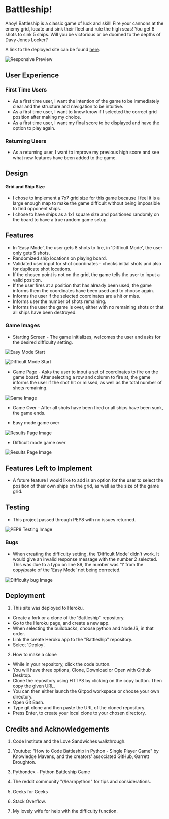# Battleship!

Ahoy! Battleship is a classic game of luck and skill! Fire your cannons at the enemy grid, locate and sink their fleet and rule the high seas! You get 8 shots to sink 5 ships. Will you be victorious or be doomed to the depths of Davy Jones Locker?

A link to the deployed site can be found [here](https://github.com/christianlund2/battleship).

![Responsive Preview](./assets/images/responsive-preview.png)

## User Experience

### First Time Users
* As a first time user, I want the intention of the game to be immediately clear and the structure and navigation to be intuitive. 
* As a first time user, I want to know know if I selected the correct grid position after making my choice.
* As a first time user, I want my final score to be displayed and have the option to play again.

### Returning Users
* As a returning user, I want to improve my previous high score and see what new features have been added to the game.

## Design

#### Grid and Ship Size
* I chose to implement a 7x7 grid size for this game because I feel it is a large enough map to make the game difficult without being impossible to find opponent ships. 
* I chose to have ships as a 1x1 square size and positioned randomly on the board to have a true random game setup.

## Features

* In 'Easy Mode', the user gets 8 shots to fire, in 'Difficult Mode', the user only gets 5 shots.
* Randomized ship locations on playing board.
* Validated user input for shot coordinates - checks initial shots and also for duplicate shot locations.
* If the chosen point is not on the grid, the game tells the user to input a valid position. 
* If the user fires at a position that has already been used, the game informs them the coordinates have been used and to choose again. 
* Informs the user if the selected coordinates are a hit or miss. 
* Informs user the number of shots remaining.
* Informs the user the game is over, either with no remaining shots or that all ships have been destroyed.

### Game Images
* Starting Screen - The game initializes, welcomes the user and asks for the desired difficulty setting.

![Easy Mode Start](./assets/images/easy.mode.start.png)

![Difficult Mode Start](./assets/images/difficult.mode.start.png)

* Game Page - Asks the user to input a set of coordinates to fire on the game board. After selecting a row and column to fire at, the game informs the user if the shot hit or missed, as well as the total number of shots remaining. 

![Game Image](./assets/images/easy.mode.hit.png)

* Game Over - After all shots have been fired or all ships have been sunk, the game ends.

* Easy mode game over

![Results Page Image](./assets/images/easy.game.over.png)

* Difficult mode game over

![Results Page Image](./assets/images/difficult.game.over.png)

## Features Left to Implement
* A future feature I would like to add is an option for the user to select the position of their own ships on the grid, as well as the size of the game grid.

## Testing
*  This project passed through PEP8 with no issues returned.

![PEP8 Testing Image](./assets/images/PEP8.png)

### Bugs
* When creating the difficulty setting, the 'Difficult Mode' didn't work. It would give an invalid response message with the number 2 selected. This was due to a typo on line 89, the number was '1' from the copy/paste of the 'Easy Mode' not being corrected. 

![Difficulty bug Image](./assets/images/difficulty.bug.png)


## Deployment
1. This site was deployed to Heroku.
* Create a fork or a clone of the 'Battleship" repository.
* Go to the Heroku page, and create a new app.
* When selecting the buildbacks, choose python and NodeJS, in that order.
* Link the create Heroku app to the "Battleship" repository.
* Select 'Deploy'.

2. How to make a clone
* While in your repository, click the code button.
* You will have three options, Clone, Download or Open with Github Desktop. 
* Clone the repository using HTTPS by clicking on the copy button. Then copy the given URL.
* You can then either launch the Gitpod workspace or choose your own directory.
* Open Git Bash.
* Type git clone and then paste the URL of the cloned repository.
* Press Enter, to create your local clone to your chosen directory.

## Credits and Acknowledgements

1. Code Institute and the Love Sandwiches walkthrough.

2. Youtube: "How to Code Battleship in Python - Single Player Game" by Knowledge Mavens, and the creators' associated GitHub, Garrett Broughton.

3. Pythondex - Python Battleship Game

4. The reddit community "r/learnpython" for tips and considerations.

5. Geeks for Geeks 

6. Stack Overflow.

7. My lovely wife for help with the difficulty function.